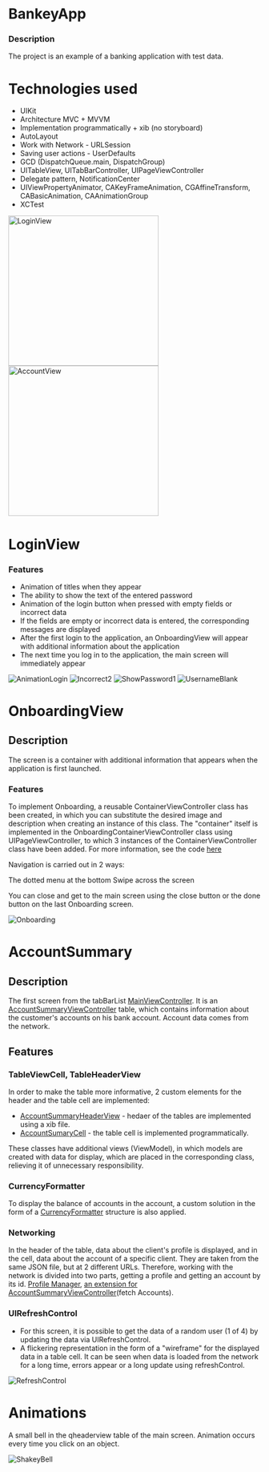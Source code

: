 # BankeyApp

### Description
The project is an example of a banking application with test data.


# Technologies used

+ UIKit
+ Architecture MVC + MVVM
+ Implementation programmatically + xib (no storyboard)
+ AutoLayout
+ Work with Network - URLSession
+ Saving user actions - UserDefaults
+ GCD (DispatchQueue.main, DispatchGroup)
+ UITableView, UITabBarController, UIPageViewController
+ Delegate pattern, NotificationCenter
+ UIViewPropertyAnimator, CAKeyFrameAnimation, CGAffineTransform, CABasicAnimation, CAAnimationGroup
+ XCTest


<img width="300" alt="LoginView" src="https://github.com/DavKochkin/DavKochkin/assets/122441539/0cca99c8-1e98-4935-9893-0940bf7a9da4">
<img width="300" alt="AccountView" src="https://github.com/DavKochkin/DavKochkin/assets/122441539/4003715e-dc90-4ac7-9e43-1c3900a0653b"> 

# LoginView 

### Features 

+ Animation of titles when they appear
+ The ability to show the text of the entered password
+ Animation of the login button when pressed with empty fields or incorrect data
+ If the fields are empty or incorrect data is entered, the corresponding messages are displayed
+ After the first login to the application, an OnboardingView will appear with additional information about the application
+ The next time you log in to the application, the main screen will immediately appear

![AnimationLogin](https://github.com/DavKochkin/DavKochkin/assets/122441539/36670a1b-73e1-4738-974e-b89d375e6ca0)
![Incorrect2](https://github.com/DavKochkin/DavKochkin/assets/122441539/87f692ab-896c-48f8-a593-a8e86e803177)
![ShowPassword1](https://github.com/DavKochkin/DavKochkin/assets/122441539/ca43816a-5e6c-41c7-a01a-e6aab3658adf)
![UsernameBlank](https://github.com/DavKochkin/DavKochkin/assets/122441539/4cece444-73d9-4b58-8ce2-87a431ca0809)


# OnboardingView 

## Description

The screen is a container with additional information that appears when the application is first launched.

### Features 

To implement Onboarding, a reusable ContainerViewController class has been created, in which you can substitute the desired image and description when creating an instance of this class. The "container" itself is implemented in the OnboardingContainerViewController class using UIPageViewController, to which 3 instances of the ContainerViewController class have been added. For more information, see the code [here](https://github.com/DavKochkin/BankeyApp/blob/master/Bankey/Onboarding/OnboardingContainerViewController.swift)

Navigation is carried out in 2 ways:

The dotted menu at the bottom
Swipe across the screen

You can close and get to the main screen using the close button or the done button on the last Onboarding screen.

![Onboarding](https://github.com/DavKochkin/DavKochkin/assets/122441539/6c01234e-75ee-42d5-a975-d20722e599a2)

# AccountSummary

## Description 

The first screen from the tabBarList [MainViewController](https://github.com/DavKochkin/BankeyApp/blob/master/Bankey/MainViewController.swift). It is an [AccountSummaryViewController](https://github.com/DavKochkin/BankeyApp/blob/master/Bankey/AccountSummary/AccountSummaryViewController.swift) table, which contains information about the customer's accounts on his bank account. Account data comes from the network.

## Features

### TableViewCell, TableHeaderView 

In order to make the table more informative, 2 custom elements for the header and the table cell are implemented:

+ [AccountSummaryHeaderView](https://github.com/DavKochkin/BankeyApp/blob/master/Bankey/AccountSummary/Header/AccountSummaryHeaderView.swift) -  hedaer of the tables are implemented using a xib file.
+ [AccountSumaryCell](https://github.com/DavKochkin/BankeyApp/blob/master/Bankey/AccountSummary/Cells/AccountSummaryCell.swift) - the table cell is implemented programmatically.

 These classes have additional views (ViewModel), in which models are created with data for display, which are placed in the corresponding class, relieving it of unnecessary responsibility.

 ### CurrencyFormatter 

 To display the balance of accounts in the account, a custom solution in the form of a [CurrencyFormatter](https://github.com/DavKochkin/BankeyApp/blob/master/Bankey/Utils/CurrencyFormatter.swift) structure is also applied.

 ### Networking 

 In the header of the table, data about the client's profile is displayed, and in the cell, data about the account of a specific client. They are taken from the same JSON file, but at 2 different URLs. Therefore, working with the network is divided into two parts, getting a profile and getting an account by its id. [Profile Manager](https://github.com/DavKochkin/BankeyApp/blob/master/Bankey/AccountSummary/Networking/ProfileManager.swift), [an extension for AccountSummaryViewController](https://github.com/DavKochkin/BankeyApp/blob/master/Bankey/AccountSummary/AccountSummaryViewController%2BNetworking.swift)(fetch Accounts).


### UIRefreshControl 

+ For this screen, it is possible to get the data of a random user (1 of 4) by updating the data via UIRefreshControl.
+ A flickering representation in the form of a "wireframe" for the displayed data in a table cell. It can be seen when data is loaded from the network for a long time, errors appear or a long update using refreshControl.

![RefreshControl](https://github.com/DavKochkin/DavKochkin/assets/122441539/d6733264-7684-468f-80ee-3bf45d3b62af)


# Animations 

A small bell in the qheaderview table of the main screen. Animation occurs every time you click on an object.

![ShakeyBell](https://github.com/DavKochkin/DavKochkin/assets/122441539/a8cd5c49-d4f0-494e-8cd9-2341ac1ab47d)


